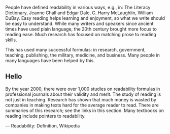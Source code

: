 People have defined readability in various ways, e.g., in: The Literacy Dictionary, Jeanne Chall and Edgar Dale, G. Harry
McLaughlin, William DuBay. Easy reading helps learning and enjoyment, so what we write should be easy to understand.
While many writers and speakers since ancient times have used plain language, the 20th century brought more focus to
reading ease. Much research has focused on matching prose to reading skills.
    
This has used many successful formulas:
in research, government, teaching, publishing, the military, medicine, and business. Many people in many languages have
been helped by this.
    
## Hello

By the year 2000, there were over 1,000 studies on readability formulas in professional journals
about their validity and merit. The study of reading is not just in teaching. Research has shown that much money is wasted
by companies in making texts hard for the average reader to read. There are summaries of this research; see the links
in this section. Many textbooks on reading include pointers to readability.

— Readability: Definition, Wikipedia